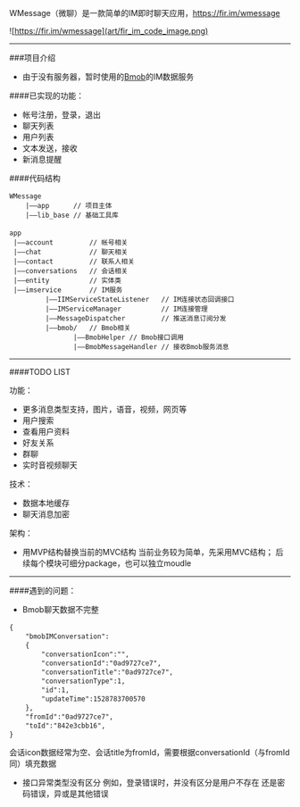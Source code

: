 WMessage（微聊）是一款简单的IM即时聊天应用，https://fir.im/wmessage

![https://fir.im/wmessage](art/fir_im_code_image.png)

--------------
###项目介绍

 - 由于没有服务器，暂时使用的[Bmob](https://www.bmob.cn/)的IM数据服务


####已实现的功能：
 - 帐号注册，登录，退出
 - 聊天列表
 - 用户列表
 - 文本发送，接收
 - 新消息提醒


####代码结构
```
WMessage
    |——app      // 项目主体
    |——lib_base // 基础工具库

app
 |——account         // 帐号相关
 |——chat            // 聊天相关
 |——contact         // 联系人相关
 |——conversations   // 会话相关
 |——entity          // 实体类
 |——imservice       // IM服务
         |——IIMServiceStateListener   // IM连接状态回调接口
         |——IMServiceManager          // IM连接管理
         |——MessageDispatcher         // 推送消息订阅分发
         |——bmob/   // Bmob相关
                |——BmobHelper // Bmob接口调用
                |——BmobMessageHandler // 接收Bmob服务消息
```



---
####TODO LIST

 功能：
 - 更多消息类型支持，图片，语音，视频，网页等
 - 用户搜索
 - 查看用户资料
 - 好友关系
 - 群聊
 - 实时音视频聊天

 技术：
 - 数据本地缓存
 - 聊天消息加密

架构：
 - 用MVP结构替换当前的MVC结构
当前业务较为简单，先采用MVC结构；
后续每个模块可细分package，也可以独立moudle

--------

####遇到的问题：
 - Bmob聊天数据不完整
```
{
    "bmobIMConversation":
    {
        "conversationIcon":"",
        "conversationId":"0ad9727ce7",
        "conversationTitle":"0ad9727ce7",
        "conversationType":1,
        "id":1,
        "updateTime":1528783700570
    },
    "fromId":"0ad9727ce7",
    "toId":"842e3cbb16",
}
```
会话icon数据经常为空、会话title为fromId，需要根据conversationId（与fromId同）填充数据

 - 接口异常类型没有区分
例如，登录错误时，并没有区分是用户不存在 还是密码错误，异或是其他错误
